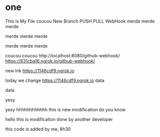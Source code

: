 # one
This is My File
coucou
New Branch
PUSH PULL WebHook
merde merde merde

merde merde merde

merde merde merde

coucou
coucou
http://localhost:8080/github-webhook/
https://831cba16.ngrok.io/github-webhook/

new lnk  https://1146cdf9.ngrok.io

today we change  https://1146cdf9.ngrok.io
data
 
data

yesy

yesy
hhhhhhhhhhhh
this is new modification do you know


hello this is modification done by another developer

this code is added by me, 8h30
